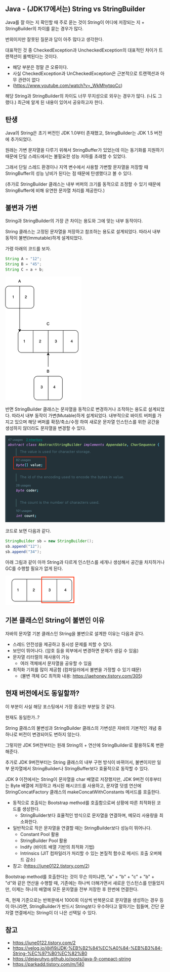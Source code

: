 ## Java - (JDK17에서는) String vs StringBuilder

Java를 잘 아는 지 확인할 때 주로 묻는 것이 String이 어디에 저장되는 지 + StringBuilder의 차이를 묻는 경우가 많다.

번외이지만 잘못된 질문과 답이 아주 많다고 생각한다.

대표적인 것 중 CheckedException과 UncheckedException의 대표적인 차이가 트랜잭션이 롤백된다는 것이다.
- 해당 부분은 정말 큰 오류이다.
- 사실 CheckedException과 UnCheckedException은 근본적으로 트랜잭션과 아무 관련이 없다
- (https://www.youtube.com/watch?v=_WkMhytqoCc)

해당 String과 StringBuilder의 차이도 너무 무지성으로 외우는 경우가 많다. (나도 그랬다.) 최근에 알게 된 내용이 있어서 공유하고자 한다.

## 탄생

Java의 String은 초기 버전인 JDK 1.0부터 존재했고, StringBuilder는 JDK 1.5 버전에 추가되었다.

원래는 가변 문자열을 다루기 위해서 StringBuffer가 있었는데 이는 동기화를 지원하기 때문에 단일 스레드에서는 불필요한 성능 저하를 초래할 수 있었다.

그래서 단일 스레드 환경이나 지역 변수에서 사용할 가변할 문자열을 저장할 때 StringBuffer의 성능 낭비가 된다는 점 때문에 탄생했다고 볼 수 있다.

(추가로 StringBuilder 클래스는 내부 버퍼의 크기를 동적으로 조정할 수 있기 때문에 StringBuffer에 비해 유연한 문자열 처리를 제공한다.)

## 불변과 가변

String과 StringBuilder의 가장 큰 차이는 용도와 그에 맞는 내부 동작이다.

String 클래스는 고정된 문자열을 저장하고 참조하는 용도로 설계되었다. 따라서 내부 동작이 불변(Immutable)하게 설계되었다.

가령 아래의 코드를 보자.

```java
String A = "12";
String B = "45";
String C = a + b;
```

![img_1.png](img_1.png)

반면 StringBuilder 클래스는 문자열을 동적으로 변경하거나 조작하는 용도로 설계되었다. 따라서 내부 동작이 가변(Mutable)하게 설계되었다. 내부적으로 바이트 버퍼를 가지고 있으며 해당 버퍼를 확장/축소/수정 하여 새로운 문자열 인스턴스를 위한 공간을 생성하지 않더라도 문자열을 변경할 수 있다.

![img_2.png](img_2.png)

코드로 보면 다음과 같다.

```java
StringBuilder sb = new StringBuilder();
sb.append("12");
sb.append("34");
```

아래 그림과 같이 아까 String과 다르게 인스턴스를 세개나 생성해서 공간을 차지하거나 GC를 수행할 필요가 없게 된다.

![img_3.png](img_3.png)

## 기본 클래스인 String이 불변인 이유

자바의 문자열 기본 클래스인 String을 불변으로 설계한 이유는 다음과 같다.

- 스레드 안전성을 제공하고 동시성 문제를 피할 수 있다.
- 보안이 뛰어나다. (암호 등을 외부에서 변경하면 문제가 생길 수 있음)
- 문자열 리터럴의 재사용이 가능
  - 여러 객체에서 문자열을 공유할 수 있음
- 최적화 기회를 많이 제공함 (컴파일러에서 불변을 가정할 수 있기 떄문)
  - (불변 객체 GC 최적화 내용: https://jaehoney.tistory.com/305)

## 현재 버전에서도 동일할까?

이 부분이 사실 해당 포스팅에서 가장 중요한 부분일 것 같다.

현재도 동일한가..?

String 클래스의 불변성과 StringBuilder 클래스의 가변성은 자바의 기본적인 개념 중 하나로 버전이 변경되어도 변하지 않는다.

그렇지만 JDK 5버전부터는 원래 String의 + 연산에 StringBuilder로 활용하도록 변환해준다.

추가로 JDK 9버전부터는 String 클래스의 내부 구현 방식이 바뀌어서, 불변이지만 일부 문자열에서 StringBuilder나 StringBuffer보다 효율적으로 동작할 수 있다.

JDK 9 이전에서는 String이 문자열을 char 배열로 저장했지만, JDK 9버전 이후부터는 Byte 배열에 저장하고 캐시된 해시코드를 사용하고, 문자열 덧셈 연산에 StringConcatFactory 클래스의 makeConcatWithConstants 메서드를 호출한다.
- 동적으로 호출되는 Bootstrap method를 호출함으로써 상황에 따른 최적화된 코드를 생성한다.
  - StringBuilder보다 효율적인 방식으로 문자열을 연결하며, 메모리 사용량을 최소화한다.
- 일반적으로 작은 문자열을 연결할 때는 StringBuilder보다 성능이 뛰어나다.
  - Constant Pool 활용
  - StringBuilder Pool 활용
  - Indify (바이트 배열 기반의 최적화 기법)
  - Intrinsics (JIT 컴파일러가 처리할 수 있는 본질적 함수로 메서드 호출 오버헤드 감소)
- 참고: (https://june0122.tistory.com/2)

Bootstrap method를 호출한다는 것이 무슨 의미냐면, "a" + "b" + "c" + "b" + "d"와 같은 연산을 수행할 때, 기존에는 하나씩 더해가면서 새로운 인스턴스를 만들었지만, 이제는 하나의 배열에 모든 문자열을 전부 저장한 후 한번에 연결한다.

즉, 현재 기준으로는 반복문에서 1000회 이상씩 반복문으로 문자열을 생성하는 경우 등이 아니라면, StringBuilder가 반드시 String보다 우수하다고 말하기는 힘들며, 간단 문자열 연결에서는 String이 더 나은 선택일 수 있다.

## 참고
- https://june0122.tistory.com/2
- https://velog.io/@ifi9/JDK-%EB%B2%84%EC%A0%84-%EB%B3%84-String-%EC%97%B0%EC%82%B0
- https://dejavuhyo.github.io/posts/java-9-compact-string
- https://parkadd.tistory.com/m/140